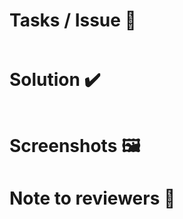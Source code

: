 <!-- FORMAT of PRs
Title should be:
[--Topic-- Example: CLI or API or DOCS or TEST](provider) PRs title
-->

<!-- If your PR fixes an open issue, use `Closes #999` to link your PR with the issue. #999 stands for the issue number you are fixing -->

# Tasks / Issue :construction:
```
```
<!-- List all the proposed changes in your PR -->

<!-- Mark all the applicable boxes. To mark the box as done follow the following conventions -->
<!--
- [x] Correct; marked as done
- [X] Correct; marked as done

[ ] - Not correct; marked as **not** done
-->


# Solution :heavy_check_mark:
```
```
<!-- Remove this section if not applicable -->

<!-- Example: Closes #31 -->


# Screenshots :framed_picture:

<!-- Add all the screenshots which support your changes -->

# Note to reviewers :notebook:

<!-- Add notes to reviewers if applicable -->